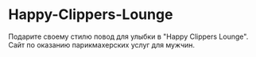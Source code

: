 # Happy-Clippers-Lounge
Подарите своему стилю повод для улыбки в "Happy Clippers Lounge". Сайт по оказанию парикмахерских услуг для мужчин.
